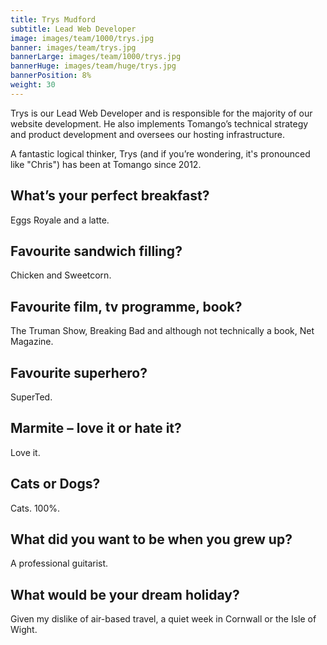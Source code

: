 ```yaml
---
title: Trys Mudford
subtitle: Lead Web Developer
image: images/team/1000/trys.jpg
banner: images/team/trys.jpg
bannerLarge: images/team/1000/trys.jpg
bannerHuge: images/team/huge/trys.jpg
bannerPosition: 8%
weight: 30
---
```


Trys is our Lead Web Developer and is responsible for the majority of our website development. He also implements Tomango’s technical strategy and product development and oversees our hosting infrastructure.

A fantastic logical thinker, Trys (and if you’re wondering, it's pronounced like "Chris") has been at Tomango since 2012.

## What’s your perfect breakfast?
Eggs Royale and a latte.

## Favourite sandwich filling?
Chicken and Sweetcorn.

## Favourite film, tv programme, book?
The Truman Show, Breaking Bad and although not technically a book, Net Magazine.

## Favourite superhero?
SuperTed.

## Marmite – love it or hate it?
Love it.

## Cats or Dogs?
Cats. 100%.

## What did you want to be when you grew up?
A professional guitarist.

## What would be your dream holiday?
Given my dislike of air-based travel, a quiet week in Cornwall or the Isle of Wight.
